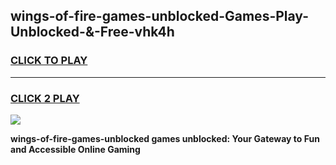 
## wings-of-fire-games-unblocked-Games-Play-Unblocked-&-Free-vhk4h
<h3>
<a href="https://premium76.site?title=wings-of-fire-games-unblocked&ref=24A">CLICK TO PLAY</a></h3>
<hr>

<h3>
<a href="https://premium76.site?title=wings-of-fire-games-unblocked&ref=24A">CLICK 2 PLAY</a>
  
</h3>

<a href="https://premium76.site?title=wings-of-fire-games-unblocked&ref=24A"><img src="https://clearcache.store/games.png"></a>


**wings-of-fire-games-unblocked games unblocked: Your Gateway to Fun and Accessible Online Gaming**

